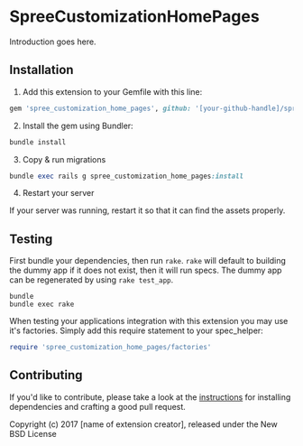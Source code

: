 SpreeCustomizationHomePages
===========================

Introduction goes here.

## Installation

1. Add this extension to your Gemfile with this line:
  ```ruby
  gem 'spree_customization_home_pages', github: '[your-github-handle]/spree_customization_home_pages'
  ```

2. Install the gem using Bundler:
  ```ruby
  bundle install
  ```

3. Copy & run migrations
  ```ruby
  bundle exec rails g spree_customization_home_pages:install
  ```

4. Restart your server

  If your server was running, restart it so that it can find the assets properly.

## Testing

First bundle your dependencies, then run `rake`. `rake` will default to building the dummy app if it does not exist, then it will run specs. The dummy app can be regenerated by using `rake test_app`.

```shell
bundle
bundle exec rake
```

When testing your applications integration with this extension you may use it's factories.
Simply add this require statement to your spec_helper:

```ruby
require 'spree_customization_home_pages/factories'
```


## Contributing

If you'd like to contribute, please take a look at the
[instructions](CONTRIBUTING.md) for installing dependencies and crafting a good
pull request.

Copyright (c) 2017 [name of extension creator], released under the New BSD License
